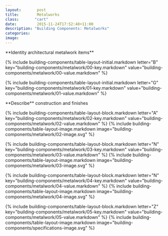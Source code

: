 ```yaml
---
layout:       post
title:        Metalworks
class:       "cart"
date:         2015-11-24T17:52:48+11:00
description: "Building Components: Metalworks"
categories:      
image:        
---
```

<div class="building-components">

<dl>

<div markdown="1" class="building-components-title">
<span class="transform-to-uppercase">**Identity architectural metalwork items**</span>
</div>

{% include building-components/table-layout-initial.markdown letter="B" key="building-components/metalwork/00-key.markdown" value="building-components/metalwork/00-value.markdown" %}

{% include building-components/table-layout-initial.markdown letter="G" key="building-components/metalwork/01-key.markdown" value="building-components/metalwork/01-value.markdown" %}

<div markdown="1" class="building-components-title">
<span class="transform-to-uppercase">**Describe** construction and finishes</span>
</div>

{% include building-components/table-layout-block.markdown letter="A" key="building-components/metalwork/02-key.markdown" value="building-components/metalwork/02-value.markdown"  %}
{% include building-components/table-layout-image.markdown image="building-components/metalwork/02-image.svg" %}

{% include building-components/table-layout-block.markdown letter="N" key="building-components/metalwork/03-key.markdown" value="building-components/metalwork/03-value.markdown"  %}
{% include building-components/table-layout-image.markdown image="building-components/metalwork/03-image.svg" %}

{% include building-components/table-layout-block.markdown letter="N" key="building-components/metalwork/04-key.markdown" value="building-components/metalwork/04-value.markdown"  %}
{% include building-components/table-layout-image.markdown image="building-components/metalwork/04-image.svg" %}

{% include building-components/table-layout-block.markdown letter="Z" key="building-components/metalwork/05-key.markdown" value="building-components/metalwork/05-value.markdown"  %}
{% include building-components/table-layout-image.markdown image="building-components/specifications-image.svg" %}

</dl>
</div>